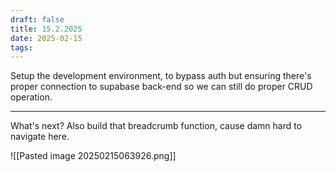 ```yaml
---
draft: false
title: 15.2.2025
date: 2025-02-15
tags:
---
```

Setup the development environment, to bypass auth but ensuring there's proper connection to supabase back-end so we can still do proper CRUD operation. 



----
What's next?
Also build that breadcrumb function, cause damn hard to navigate here.

![[Pasted image 20250215063926.png]]